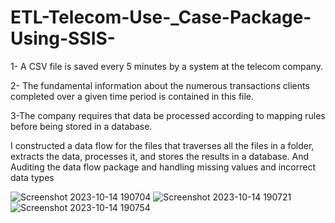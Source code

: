 # ETL-Telecom-Use-_Case-Package-Using-SSIS-

1- A CSV file is saved every 5 minutes by a system at the telecom company.

2- The fundamental information about the numerous transactions clients completed over a given time period is contained in this file.

3-The company requires that data be processed according to mapping rules before being stored in a database.

I constructed a data flow for the files that traverses all the files in a folder, extracts the data, processes it, and stores the results in a database. And Auditing the data flow package and handling missing values and incorrect data types

![Screenshot 2023-10-14 190704](https://github.com/ZeyadMoawad/ETL-Telecom-Use-_Case-Package-Using-SSIS-/assets/96973429/2362fb92-afdc-49e1-94d8-4b068b818b7b)
![Screenshot 2023-10-14 190721](https://github.com/ZeyadMoawad/ETL-Telecom-Use-_Case-Package-Using-SSIS-/assets/96973429/b7ca5d3d-6bb7-4696-ad85-c6d5f180a4c9)
![Screenshot 2023-10-14 190754](https://github.com/ZeyadMoawad/ETL-Telecom-Use-_Case-Package-Using-SSIS-/assets/96973429/c7e3323e-b501-460f-b22e-4af1d754c9ed)


